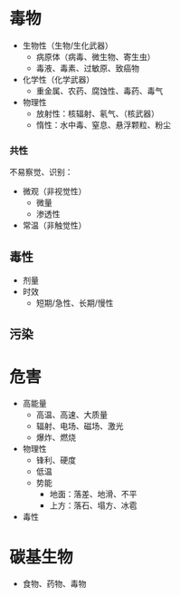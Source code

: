 # 毒物
- 生物性（生物/生化武器）
    - 病原体（病毒、微生物、寄生虫）
    - 毒液、毒素、过敏原、致癌物
- 化学性（化学武器）
  - 重金属、农药、腐蚀性、毒药、毒气
- 物理性
    - 放射性：核辐射、氡气、（核武器）
    - 惰性：水中毒、窒息、悬浮颗粒、粉尘
### 共性
不易察觉、识别：
- 微观（非视觉性）
  - 微量
  - 渗透性
- 常温（非触觉性）

## 毒性
- 剂量
- 时效
    - 短期/急性、长期/慢性
## 污染
# 危害
- 高能量
    - 高温、高速、大质量
    - 辐射、电场、磁场、激光
    - 爆炸、燃烧
- 物理性
    - 锋利、硬度
    - 低温
    - 势能
        - 地面：落差、地滑、不平
        - 上方：落石、塌方、冰雹
- 毒性
# 碳基生物
- 食物、药物、毒物


